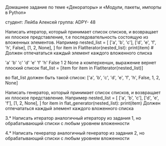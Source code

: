 Домашнее задание по теме «Декораторы» и «Модули, пакеты, импорты в Python»

студент: Лейба Алексей
группа: ADPY- 48 

Написать итератор, который принимает список списков, и возвращает их плоское представление, т.е последовательность состоящую из вложенных элементов. Например
nested_list = [
	['a', 'b', 'c'],
	['d', 'e', 'f', 'h', False],
	[1, 2, None],
]
for item in FlatIterator(nested_list):
	print(item) #  
Должен отпечататься каждый элемент каждого вложенного списка

'a' 
'b' 
'c' 
'd'
'e'
'f'
'h'
False
1
2
None
а комперхеншн, выражение вернет плоский список flat_list = [item for item in FlatIterator(nested_list)]

во flat_list должен быть такой список: ['a', 'b', 'c', 'd', 'e', 'f', 'h', False, 1, 2, None]

Написать генератор, который принимает список списков, и возвращает их плоское представление. Например
nested_list = [
	['a', 'b', 'c'],
	['d', 'e', 'f'],
	[1, 2, None],
]
for item in  flat_generator(nested_list):
	print(item)
Должен отпечататься каждый элемент каждого вложенного списка

3.* Написать итератор аналогичный итератору из задания 1, но обрабатывающий списки с любым уровнем вложенности

4.* Написать генератор аналогичный генератор из задания 2, но обрабатывающий списки с любым уровнем вложенности
